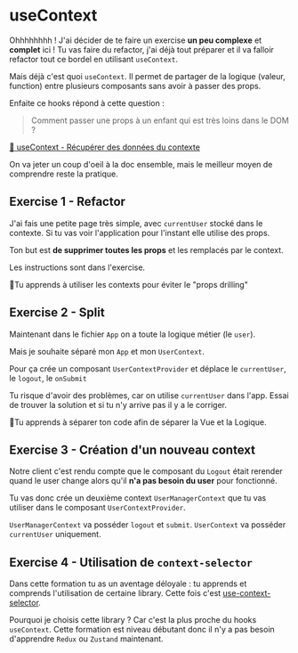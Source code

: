 # useContext

Ohhhhhhhh ! J'ai décider de te faire un exercise **un peu complexe** et **complet** ici !
Tu vas faire du refactor, j'ai déjà tout préparer et il va falloir refactor tout ce bordel
en utilisant `useContext`.

Mais déjà c'est quoi `useContext`. Il permet de partager de la logique (valeur, function) 
entre plusieurs composants sans avoir à passer des props.

Enfaite ce hooks répond à cette question : 

> Comment passer une props à un enfant qui est très loins dans le DOM ?

[📖 useContext - Récupérer des données du contexte](https://beta.reactjs.org/apis/usecontext#passing-data-deeply-into-the-tree)

On va jeter un coup d'oeil à la doc ensemble, mais le meilleur moyen de comprendre reste la pratique.

## Exercise 1 - Refactor

J'ai fais une petite page très simple, avec `currentUser` stocké dans le contexte. Si tu vas voir
l'application pour l'instant elle utilise des props.

Ton but est **de supprimer toutes les props** et les remplacés par le context.

Les instructions sont dans l'exercise.

💌Tu apprends à utiliser les contexts pour éviter le "props drilling"

## Exercise 2 - Split

Maintenant dans le fichier `App` on a toute la logique métier (le `user`).

Mais je souhaite séparé mon `App` et mon `UserContext`.

Pour ça crée un composant `UserContextProvider` et déplace le `currentUser`, le `logout`,
le `onSubmit`

Tu risque d'avoir des problèmes, car on utilise `currentUser` dans l'app.
Essai de trouver la solution et si tu n'y arrive pas il y a le corriger.

💌Tu apprends à séparer ton code afin de séparer la Vue et la Logique.

## Exercise 3 - Création d'un nouveau context

Notre client c'est rendu compte que le composant du `Logout` était rerender
quand le user change alors qu'il **n'a pas besoin du user** pour fonctionné.

Tu vas donc crée un deuxième context `UserManagerContext` que tu vas utiliser
dans le composant `UserContextProvider`.

`UserManagerContext` va posséder `logout` et `submit`.
`UserContext` va posséder `currentUser` uniquement.

## Exercise 4 - Utilisation de `context-selector`

Dans cette formation tu as un aventage déloyale : tu apprends et
comprends l'utilisation de certaine library. Cette fois c'est [use-context-selector](https://www.npmjs.com/package/use-context-selector).

Pourquoi je choisis cette library ? Car c'est la plus proche du hooks
`useContext`. Cette formation est niveau débutant donc il n'y a pas besoin
d'apprendre `Redux` ou `Zustand` maintenant.
